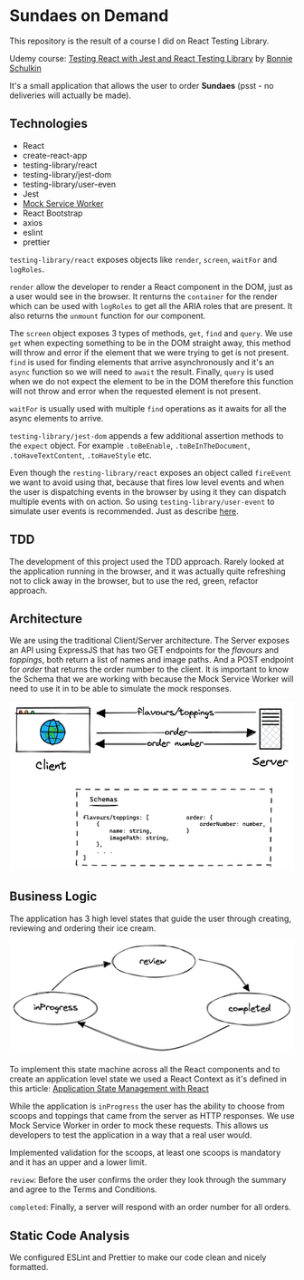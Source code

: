 # Sundaes on Demand

This repository is the result of a course I did on React Testing Library.

Udemy course: [Testing React with Jest and React Testing Library](https://www.udemy.com/share/1040ZS3@CFdCKI5ithkwOYGf-YeYUq3_40mXz7F_x2ZIQxDPcX5jhDmrSme2g_-FVCr7coeB/) by [Bonnie Schulkin](https://bonnie.dev/)

It's a small application that allows the user to order **Sundaes** (psst - no deliveries will actually be made).

## Technologies

- React
- create-react-app
- testing-library/react
- testing-library/jest-dom
- testing-library/user-even
- Jest
- [Mock Service Worker](https://mswjs.io/)
- React Bootstrap
- axios
- eslint
- prettier

`testing-library/react` exposes objects like `render`, `screen`, `waitFor` and `logRoles`.

`render` allow the developer to render a React component in the DOM, just as a user would see in the browser. It renturns the `container` for the render which can be used with `logRoles` to get all the ARIA roles that are present. It also returns the `unmount` function for our component.

The `screen` object exposes 3 types of methods, `get`, `find` and `query`. We use `get` when expecting something to be in the DOM straight away, this method will throw and error if the element that we were trying to get is not present. `find` is used for finding elements that arrive asynchronously and it's an `async` function so we will need to `await` the result. Finally, `query` is used when we do not expect the element to be in the DOM therefore this function will not throw and error when the requested element is not present.

`waitFor` is usually used with multiple `find` operations as it awaits for all the async elements to arrive.

`testing-library/jest-dom` appends a few additional assertion methods to the `expect` object. For example `.toBeEnable`, `.toBeInTheDocument`, `.toHaveTextContent`, `.toHaveStyle` etc.

Even though the `resting-library/react` exposes an object called `fireEvent` we want to avoid using that, because that fires low level events and when the user is dispatching events in the browser by using it they can dispatch multiple events with on action. So using `testing-library/user-event` to simulate user events is recommended. Just as describe [here](https://ph-fritsche.github.io/blog/post/why-userevent).

## TDD

The development of this project used the TDD approach. Rarely looked at the application running in the browser, and it was actually quite refreshing not to click away in the browser, but to use the red, green, refactor approach.

## Architecture

We are using the traditional Client/Server architecture. The Server exposes an API using ExpressJS that has two GET endpoints for the _flavours_ and _toppings_, both return a list of names and image paths. And a POST endpoint for _order_ that returns the order number to the client. It is important to know the Schema that we are working with because the Mock Service Worker will need to use it in to be able to simulate the mock responses.

![system architecture](assets/client-server-architecture.png)

## Business Logic

The application has 3 high level states that guide the user through creating, reviewing and ordering their ice cream.

![application state machine](assets/app-state-machine.png)

To implement this state machine across all the React components and to create an application level state we used a React Context as it's defined in this article: [Application State Management with React](https://kentcdodds.com/blog/application-state-management-with-react)

While the application is `inProgress` the user has the ability to choose from scoops and toppings that came from the server as HTTP responses. We use Mock Service Worker in order to mock these requests. This allows us developers to test the application in a way that a real user would.

Implemented validation for the scoops, at least one scoops is mandatory and it has an upper and a lower limit.

`review`: Before the user confirms the order they look through the summary and agree to the Terms and Conditions.

`completed`: Finally, a server will respond with an order number for all orders.

## Static Code Analysis

We configured ESLint and Prettier to make our code clean and nicely formatted.
